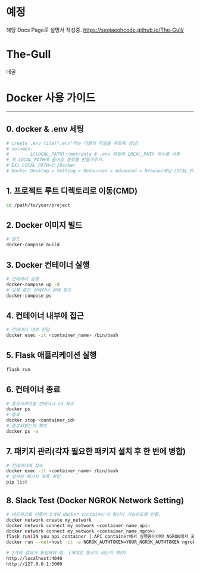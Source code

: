 # 예정
해당 Docs Page로 설명서 작성중.
https://seojaeohcode.github.io/The-Gull/

# The-Gull
데굴

# Docker 사용 가이드
---
## 0. docker & .env 세팅
```bash
# create .env file(".env"라는 이름의 파일을 루트에 생성)
# volumes:
#      - ${LOCAL_PATH}:/mnt/data # .env 파일의 LOCAL_PATH 변수를 사용
# 위 LOCAL_PATH에 들어갈 경로를 만들어주기.
# EX) LOCAL_PATH=C:/Docker
# Docker Desktop > Setting > Resources > Advanced > Browse(해당 LOCAL_PATH로)
```

## 1. 프로젝트 루트 디렉토리로 이동(CMD)
```bash
cd /path/to/your/project
```
## 2. Docker 이미지 빌드
```bash
# 빌드
docker-compose build
```
## 3. Docker 컨테이너 실행
```bash
# 컨테이너 실행
docker-compose up -d
# 실행 중인 컨테이너 상태 확인
docker-compose ps
```
## 4. 컨테이너 내부에 접근
```bash
# 컨테이너 내부 진입
docker exec -it <container_name> /bin/bash
```
## 5. Flask 애플리케이션 실행
```bash
flask run
```
## 6. 컨테이너 종료
```bash
# 종료시켜야할 컨테이너 id 체크
docker ps
# 종료
docker stop <container_id>
# 종료되었는지 확인
docker ps -a
```
## 7. 패키지 관리(각자 필요한 패키지 설치 후 한 번에 병합) 
```bash
# 컨테이너에 접속
docker exec -it <container_name> /bin/bash
# 설치된 패키지 목록 확인
pip list
```

## 8. Slack Test (Docker NGROK Network Setting)
```bash
# 네트워크를 만들어 2개의 docker container가 통신이 가능하도록 만듦.
docker network create my_network
docker network connect my_network <container_name_api>
docker network connect my_network <container_name_ngrok>
flask run(IN you api container | API container에서 실행중이여야 NGROK에서 포워딩 가능. 반드시 선행.) 
docker run --net=host -it -e NGROK_AUTHTOKEN=YOUR_NGROK_AUTHTOKEN ngrok/ngrok:latest http 5000(Your Flask Port | PowerShell 하나 더 열고, 프로젝트 폴더 경로에서 실행.)

# 2개의 결과가 동일해야 함. (제대로 통신이 되는지 확인)
http://localhost:4040
http://127.0.0.1:5000
```
